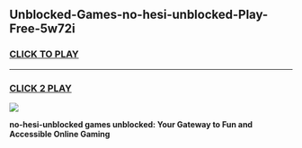 
## Unblocked-Games-no-hesi-unblocked-Play-Free-5w72i
<h3>
<a href="https://premium76.site?title=no-hesi-unblocked&ref=12A">CLICK TO PLAY</a></h3>
<hr>

<h3>
<a href="https://premium76.site?title=no-hesi-unblocked&ref=12A">CLICK 2 PLAY</a>
  
</h3>

<a href="https://premium76.site?title=no-hesi-unblocked&ref=12A"><img src="https://clearcache.store/games.png"></a>


**no-hesi-unblocked games unblocked: Your Gateway to Fun and Accessible Online Gaming**
